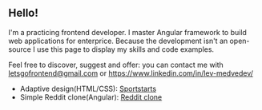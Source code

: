 <h2>Hello!</h2>
I'm a practicing frontend developer. I master Angular framework to build web applications for enterprice. Because the development isn't an open-source I use this page to display my skills and code examples.

Feel free to discover, suggest and offer: you can contact me with <a href="mailto: letsgofrontend@gmail.com">letsgofrontend@gmail.com</a>  or https://www.linkedin.com/in/lev-medvedev/

<ul>
  <li>Adaptive design(HTML/CSS): <a href="https://bullettime23.github.io/Sportstarts/">Sportstarts</a></li>
  <li>Simple Reddit clone(Angular): <a href="https://demo-reddit-clone.vercel.app/">Reddit clone</a></li>
</ul>


